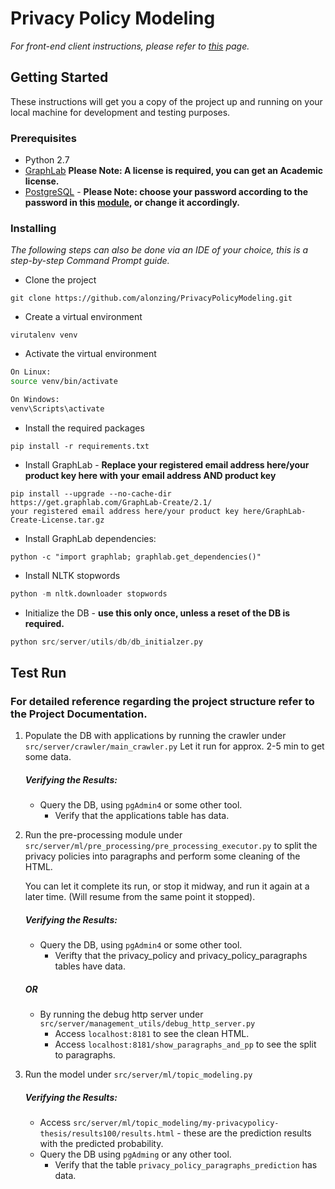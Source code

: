 # Privacy Policy Modeling

*For front-end client instructions, please refer to [this](https://github.com/alonzing/PrivacyPolicyModeling/tree/master/ng-server) page.*

## Getting Started

These instructions will get you a copy of the project up and running on your local machine for development and testing purposes.

### Prerequisites
* Python 2.7
* [GraphLab](https://turi.com/)
  **Please Note: A license is required, you can get an Academic license.**
* [PostgreSQL](https://www.postgresql.org/download/) -
   **Please Note: choose your password according to the password in this 
   [module](https://github.com/alonzing/PrivacyPolicyModeling/blob/master/src/server/utils/db/tools.py), or change it accordingly.**
   

### Installing
*The following steps can also be done via an IDE of your choice, this is a step-by-step Command Prompt guide.*

* Clone the project
```
git clone https://github.com/alonzing/PrivacyPolicyModeling.git
```

* Create a virtual environment
```
virutalenv venv
```

* Activate the virtual environment
```bash
On Linux:
source venv/bin/activate

On Windows:
venv\Scripts\activate
```

* Install the required packages
```
pip install -r requirements.txt
```

* Install GraphLab - **Replace your registered email address here/your product key here with your email address AND product key**
```
pip install --upgrade --no-cache-dir https://get.graphlab.com/GraphLab-Create/2.1/
your registered email address here/your product key here/GraphLab-Create-License.tar.gz
```

* Install GraphLab dependencies:
```
python -c "import graphlab; graphlab.get_dependencies()"
```

* Install NLTK stopwords
```python
python -m nltk.downloader stopwords
```

* Initialize the DB - **use this only once, unless a reset of the DB is required.**
```python
python src/server/utils/db/db_initialzer.py
```

## Test Run
### For detailed reference regarding the project structure refer to the Project Documentation.
1. Populate the DB with applications by running the crawler under ```src/server/crawler/main_crawler.py```
   Let it run for approx. 2-5 min to get some data.
   
   ##### Verifying the Results:
   - Query the DB, using ```pgAdmin4``` or some other tool.  
     - Verify that the applications table has data.

2. Run the pre-processing module under ```src/server/ml/pre_processing/pre_processing_executor.py```
   to split the privacy policies into paragraphs and perform some cleaning of the HTML.
   
   You can let it complete its run, or stop it midway, and run it again at a later time. (Will resume from the same point it stopped).
   ##### Verifying the Results:
   - Query the DB, using ```pgAdmin4``` or some other tool.
      - Verifty that the privacy_policy and privacy_policy_paragraphs tables have data.
   ##### OR
   - By running the debug http server under ```src/server/management_utils/debug_http_server.py```
     - Access ```localhost:8181``` to see the clean HTML.
     - Access ```localhost:8181/show_paragraphs_and_pp``` to see the split to paragraphs.
   

3. Run the model under ```src/server/ml/topic_modeling.py```
   ##### Verifying the Results:
   - Access ```src/server/ml/topic_modeling/my-privacypolicy-thesis/results100/results.html``` - these are the prediction results with        the predicted probability.
   - Query the DB using ```pgAdming``` or any other tool.
     - Verify that the table ```privacy_policy_paragraphs_prediction``` has data.
